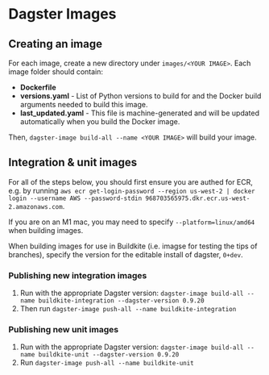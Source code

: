 # Dagster Images

## Creating an image

For each image, create a new directory under `images/<YOUR IMAGE>`. Each image folder should
contain:

- **Dockerfile**
- **versions.yaml** - List of Python versions to build for and the Docker build arguments needed to
  build this image.
- **last_updated.yaml** - This file is machine-generated and will be updated automatically when you
  build the Docker image.

Then, `dagster-image build-all --name <YOUR IMAGE>` will build your image.

## Integration & unit images

For all of the steps below, you should first ensure you are authed for ECR, e.g. by running
`aws ecr get-login-password --region us-west-2 | docker login --username AWS --password-stdin 968703565975.dkr.ecr.us-west-2.amazonaws.com`.

If you are on an M1 mac, you may need to specify `--platform=linux/amd64` when
building images.

When building images for use in Buildkite (i.e. imagse for testing the tips of
branches), specify the version for the editable install of dagster, `0+dev`.

### Publishing new integration images

1. Run with the appropriate Dagster version:
   `dagster-image build-all --name buildkite-integration --dagster-version 0.9.20`
2. Then run `dagster-image push-all --name buildkite-integration`

### Publishing new unit images

1. Run with the appropriate Dagster version:
   `dagster-image build-all --name buildkite-unit --dagster-version 0.9.20`
2. Run `dagster-image push-all --name buildkite-unit`
